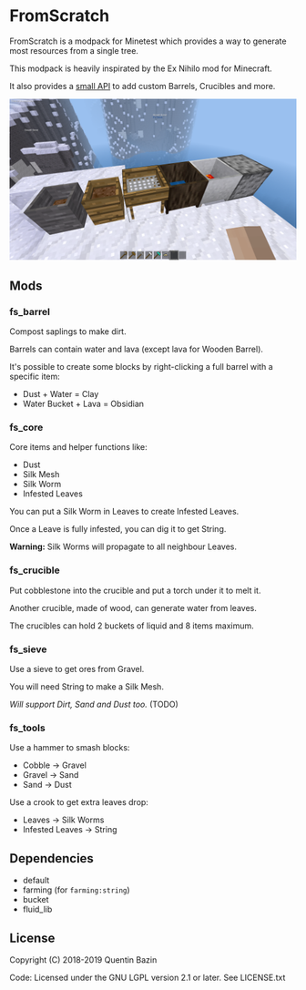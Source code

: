 # FromScratch

FromScratch is a modpack for Minetest which provides a way to generate most resources from a single tree.

This modpack is heavily inspirated by the Ex Nihilo mod for Minecraft.

It also provides a [small API](https://github.com/Quent42340/FromScratch/wiki/API-Documentation) to add custom Barrels, Crucibles and more.

![](screenshot.png?raw=true)

## Mods

### fs_barrel

Compost saplings to make dirt.

Barrels can contain water and lava (except lava for Wooden Barrel).

It's possible to create some blocks by right-clicking a full barrel with a specific item:
- Dust + Water = Clay
- Water Bucket + Lava = Obsidian

### fs_core

Core items and helper functions like:
- Dust
- Silk Mesh
- Silk Worm
- Infested Leaves

You can put a Silk Worm in Leaves to create Infested Leaves.

Once a Leave is fully infested, you can dig it to get String.

**Warning:** Silk Worms will propagate to all neighbour Leaves.

### fs_crucible

Put cobblestone into the crucible and put a torch under it to melt it.

Another crucible, made of wood, can generate water from leaves.

The crucibles can hold 2 buckets of liquid and 8 items maximum.

### fs_sieve

Use a sieve to get ores from Gravel.

You will need String to make a Silk Mesh.

_Will support Dirt, Sand and Dust too._ (TODO)

### fs_tools

Use a hammer to smash blocks:
- Cobble -> Gravel
- Gravel -> Sand
- Sand -> Dust

Use a crook to get extra leaves drop:
- Leaves -> Silk Worms
- Infested Leaves -> String

## Dependencies

- default
- farming (for `farming:string`)
- bucket
- fluid_lib

## License

Copyright (C) 2018-2019 Quentin Bazin

Code: Licensed under the GNU LGPL version 2.1 or later. See LICENSE.txt

